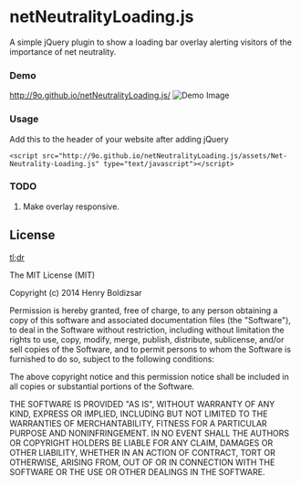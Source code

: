 netNeutralityLoading.js
====================

A simple jQuery plugin to show a loading bar overlay alerting visitors of the importance of net neutrality.

### Demo
http://9o.github.io/netNeutralityLoading.js/
![Demo Image](http://9o.github.io/netNeutralityLoading.js/demo.png)

### Usage
Add this to the header of your website after adding jQuery
```
<script src="http://9o.github.io/netNeutralityLoading.js/assets/Net-Neutrality-Loading.js" type="text/javascript"></script>
```
### TODO
1. Make overlay responsive.

## License

[tl;dr](https://tldrlegal.com/license/mit-license)

The MIT License (MIT)

Copyright (c) 2014 Henry Boldizsar

Permission is hereby granted, free of charge, to any person obtaining a copy of
this software and associated documentation files (the "Software"), to deal in
the Software without restriction, including without limitation the rights to
use, copy, modify, merge, publish, distribute, sublicense, and/or sell copies
of the Software, and to permit persons to whom the Software is furnished to do
so, subject to the following conditions:

The above copyright notice and this permission notice shall be included in all
copies or substantial portions of the Software.

THE SOFTWARE IS PROVIDED "AS IS", WITHOUT WARRANTY OF ANY KIND, EXPRESS OR
IMPLIED, INCLUDING BUT NOT LIMITED TO THE WARRANTIES OF MERCHANTABILITY,
FITNESS FOR A PARTICULAR PURPOSE AND NONINFRINGEMENT. IN NO EVENT SHALL THE
AUTHORS OR COPYRIGHT HOLDERS BE LIABLE FOR ANY CLAIM, DAMAGES OR OTHER
LIABILITY, WHETHER IN AN ACTION OF CONTRACT, TORT OR OTHERWISE, ARISING FROM,
OUT OF OR IN CONNECTION WITH THE SOFTWARE OR THE USE OR OTHER DEALINGS IN THE
SOFTWARE.